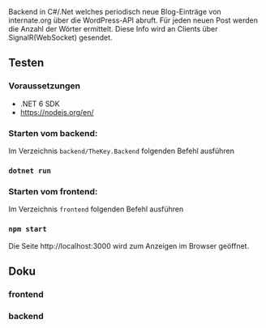 Backend in C#/.Net welches periodisch neue Blog-Einträge von internate.org über die WordPress-API abruft.
Für jeden neuen Post werden die Anzahl der Wörter ermittelt. Diese Info wird an Clients über SignalR(WebSocket) gesendet.

## Testen 
### Voraussetzungen
- .NET 6 SDK
- https://nodejs.org/en/

### Starten vom backend:
Im Verzeichnis `backend/TheKey.Backend` folgenden Befehl ausführen
### `dotnet run`

### Starten vom frontend:
Im Verzeichnis `frontend` folgenden Befehl ausführen
### `npm start`
Die Seite http://localhost:3000 wird zum Anzeigen im Browser geöffnet.

## Doku  

### frontend

### backend


